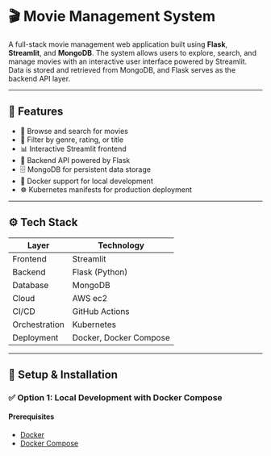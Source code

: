 # 🎬 Movie Management System

A full-stack movie management web application built using **Flask**, **Streamlit**, and **MongoDB**. The system allows users to explore, search, and manage movies with an interactive user interface powered by Streamlit. Data is stored and retrieved from MongoDB, and Flask serves as the backend API layer.

---

## 📌 Features

- 🎥 Browse and search for movies
- 🔎 Filter by genre, rating, or title
- 📊 Interactive Streamlit frontend
- 🧠 Backend API powered by Flask
- 🗄️ MongoDB for persistent data storage
- 🐳 Docker support for local development
- ☸️ Kubernetes manifests for production deployment

---

## ⚙️ Tech Stack

| Layer       | Technology         |
|------------|--------------------|
| Frontend    | Streamlit         |
| Backend     | Flask (Python)    |
| Database    | MongoDB           |
| Cloud       | AWS ec2           |
| CI/CD       | GitHub Actions    |
| Orchestration |  Kubernetes      |
| Deployment      | Docker, Docker Compose|

---

## 🚀 Setup & Installation

### ✅ Option 1: Local Development with Docker Compose

#### Prerequisites

- [Docker](https://docs.docker.com/get-docker/)
- [Docker Compose](https://docs.docker.com/compose/install/)



